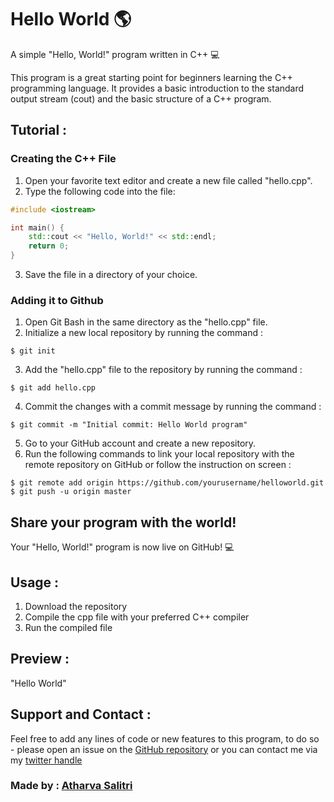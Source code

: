 # Hello World 🌎

A simple "Hello, World!" program written in C++ 💻

This program is a great starting point for beginners learning the C++ programming language. It provides a basic introduction to the standard output stream (cout) and the basic structure of a C++ program.

## Tutorial :
### Creating the C++ File
1. Open your favorite text editor and create a new file called "hello.cpp".
2. Type the following code into the file:
```cpp
#include <iostream>

int main() {
    std::cout << "Hello, World!" << std::endl;
    return 0;
}
```
3. Save the file in a directory of your choice.

### Adding it to Github
1. Open Git Bash in the same directory as the "hello.cpp" file.
2. Initialize a new local repository by running the command :
```
$ git init
```
3. Add the "hello.cpp" file to the repository by running the command :
```
$ git add hello.cpp
```
4. Commit the changes with a commit message by running the command :
```
$ git commit -m "Initial commit: Hello World program"
```
5. Go to your GitHub account and create a new repository.
6. Run the following commands to link your local repository with the remote repository on GitHub or follow the instruction on screen :
```
$ git remote add origin https://github.com/yourusername/helloworld.git
$ git push -u origin master
```
## Share your program with the world! 
Your "Hello, World!" program is now live on GitHub! 💻


## Usage :
1. Download the repository
2. Compile the cpp file with your preferred C++ compiler
3. Run the compiled file

## Preview :
"Hello World"

## Support and Contact :
Feel free to add any lines of code or new features to this program, to do so - please open an issue on the [GitHub repository](https://github.com/the-amazing-atharva/Hello-World-Program) 
or you can contact me via my [twitter handle](https://twitter.com/atharvas_twt)

### Made by : [Atharva Salitri](https://github.com/the-amazing-atharva)

